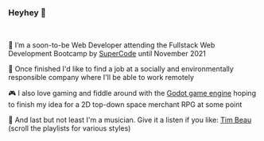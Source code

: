 ### Heyhey 👋
<br>

🌱 I’m a soon-to-be Web Developer attending the Fullstack Web Development Bootcamp by [SuperCode](https://super-code.de/) until November 2021

📡 Once finished I'd like to find a job at a socially and environmentally responsible company where I'll be able to work remotely

🎮 I also love gaming and fiddle around with the [Godot game engine](https://godotengine.org/) hoping to finish my idea for a 2D top-down space merchant RPG at some point

🎹 And last but not least I'm a musician. Give it a listen if you like: [Tim Beau](https://soundcloud.com/timbeau/sets) (scroll the playlists for various styles)
